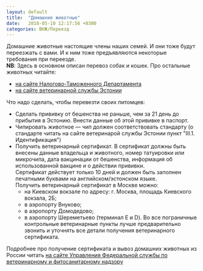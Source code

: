 ```yaml
---
layout: default
title:  "Домашние животные"
date:   2018-05-10 12:17:56 +0300
categories: ВНЖ/Переезд
---
```


Домашние животные настоящие члены наших семей. И они тоже будут переезжать с вами. И к ним тоже предъявляются некоторые требования при переезде.  
**NB**: Здесь в основном описан перевоз собак и кошек. Про остальные животных читайте:
* [на сайте Налогово-Таможенного Департамента](https://www.emta.ee/ru/chastnyy-klient/poezdki-posylki/pri-vezde-v-gosudarstva-evropeyskogo-soyuza-iz-za-ego-predelov-2)
* [на сайте ветеринарной службы Эстонии](http://www.vet.agri.ee/?op=body&id=1021)

Что надо сделать, чтобы перевезти своих питомцев:
* Сделать прививку от бешенства не раньше, чем за 21 день до прибытия в Эстонию. Внести данные об этой прививке в паспорт.
* Чипировать животное — чип должен соответствовать стандарту (о стандарте читать на сайте ветеринарой службы Эстонии пункт "III.1. Идентификация")
* Получить ветеринарный сертификат. В сертификат должны быть внесены данные владельца и животного, номер татуировки или микрочипа, дата вакцинации от бешенства, информация об использованной вакцине и о действии прививки.  
Сертификат действует только 10 дней и должен быть заполнен печатными буквами на английском/эстонском языке.  
Получить ветеринарный сертификат в Москве можно:
    * на Киевском вокзале по адресу: г. Москва, площадь Киевского вокзала, 2Б;
    * в аэропорту Внуково;
    * в аэропорту Домодедово;
    * в аэропорту Шереметьево (терминал E и D).
Во все пограничные контрольные ветеринарные пункты лучше предварительно звонить и уточнять все детали получения ветеринарного сертификата.

Подробнее про получение сертификата и вывоз домашних животных из России читать [на сайте Управления Федеральной службы по ветеринарному и фитосанитарному надзору](http://www.rsn-msk.ru/home/Ob_oformlenii_veterinarnyh_sertifikatov_na_domashnih_zhivotnyh_pri_vyezde_za_rubezh/)
